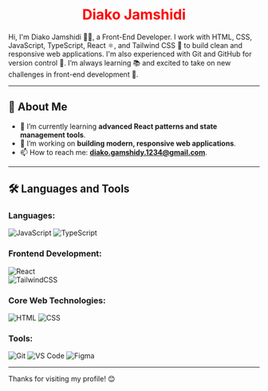 <h1 align="center" style="color:red">
  Diako Jamshidi
</h1>

Hi, I'm Diako Jamshidi 👨‍💻, a Front-End Developer.
I work with HTML, CSS, JavaScript, TypeScript, React ⚛️, and Tailwind CSS 🖤 to build clean and responsive web applications. 
I'm also experienced with Git and GitHub for version control 🔧. 
I’m always learning 📚 and excited to take on new challenges in front-end development 🚀.


---

## 🚀 About Me  
- 🌱 I’m currently learning **advanced React patterns and state management tools**.  
- 🔭 I’m working on **building modern, responsive web applications**.  
- 📫 How to reach me: **[diako.gamshidy.1234@gmail.com](mailto:diako.gamshidy.1234@gmail.com)**.  

---

## 🛠️ Languages and Tools  
### **Languages:**
![JavaScript](https://img.shields.io/badge/-JavaScript-F7DF1E?logo=javascript&logoColor=black&style=flat-square)
![TypeScript](https://img.shields.io/badge/-TypeScript-3178C6?logo=typescript&logoColor=white&style=flat-square)  

### **Frontend Development:**
![React](https://img.shields.io/badge/-React-61DAFB?logo=react&logoColor=black&style=flat-square)  
![TailwindCSS](https://img.shields.io/badge/-TailwindCSS-38B2AC?logo=tailwind-css&logoColor=white&style=flat-square)  

### **Core Web Technologies:**
![HTML](https://img.shields.io/badge/-HTML-E34F26?logo=html5&logoColor=white&style=flat-square)
![CSS](https://img.shields.io/badge/-CSS-1572B6?logo=css3&logoColor=white&style=flat-square)

### **Tools:**
![Git](https://img.shields.io/badge/-Git-F05032?logo=git&logoColor=white&style=flat-square)
![VS Code](https://img.shields.io/badge/-VS_Code-007ACC?logo=visual-studio-code&logoColor=white&style=flat-square)
![Figma](https://img.shields.io/badge/-Figma-F24E1E?logo=figma&logoColor=white&style=flat-square)

---

Thanks for visiting my profile! 😊  

